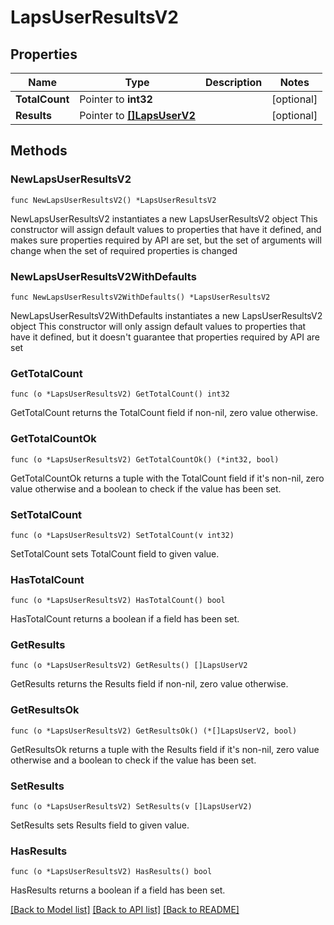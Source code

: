 # LapsUserResultsV2

## Properties

Name | Type | Description | Notes
------------ | ------------- | ------------- | -------------
**TotalCount** | Pointer to **int32** |  | [optional] 
**Results** | Pointer to [**[]LapsUserV2**](LapsUserV2.md) |  | [optional] 

## Methods

### NewLapsUserResultsV2

`func NewLapsUserResultsV2() *LapsUserResultsV2`

NewLapsUserResultsV2 instantiates a new LapsUserResultsV2 object
This constructor will assign default values to properties that have it defined,
and makes sure properties required by API are set, but the set of arguments
will change when the set of required properties is changed

### NewLapsUserResultsV2WithDefaults

`func NewLapsUserResultsV2WithDefaults() *LapsUserResultsV2`

NewLapsUserResultsV2WithDefaults instantiates a new LapsUserResultsV2 object
This constructor will only assign default values to properties that have it defined,
but it doesn't guarantee that properties required by API are set

### GetTotalCount

`func (o *LapsUserResultsV2) GetTotalCount() int32`

GetTotalCount returns the TotalCount field if non-nil, zero value otherwise.

### GetTotalCountOk

`func (o *LapsUserResultsV2) GetTotalCountOk() (*int32, bool)`

GetTotalCountOk returns a tuple with the TotalCount field if it's non-nil, zero value otherwise
and a boolean to check if the value has been set.

### SetTotalCount

`func (o *LapsUserResultsV2) SetTotalCount(v int32)`

SetTotalCount sets TotalCount field to given value.

### HasTotalCount

`func (o *LapsUserResultsV2) HasTotalCount() bool`

HasTotalCount returns a boolean if a field has been set.

### GetResults

`func (o *LapsUserResultsV2) GetResults() []LapsUserV2`

GetResults returns the Results field if non-nil, zero value otherwise.

### GetResultsOk

`func (o *LapsUserResultsV2) GetResultsOk() (*[]LapsUserV2, bool)`

GetResultsOk returns a tuple with the Results field if it's non-nil, zero value otherwise
and a boolean to check if the value has been set.

### SetResults

`func (o *LapsUserResultsV2) SetResults(v []LapsUserV2)`

SetResults sets Results field to given value.

### HasResults

`func (o *LapsUserResultsV2) HasResults() bool`

HasResults returns a boolean if a field has been set.


[[Back to Model list]](../README.md#documentation-for-models) [[Back to API list]](../README.md#documentation-for-api-endpoints) [[Back to README]](../README.md)


